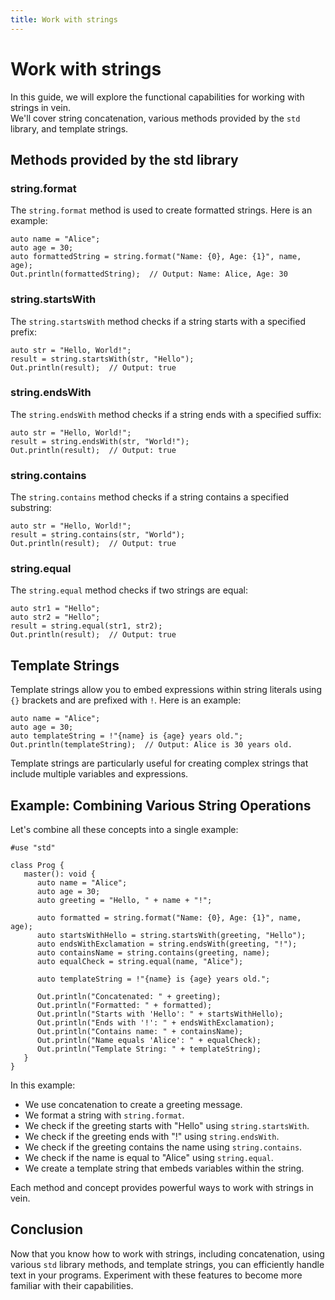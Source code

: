 ```yaml
---
title: Work with strings
---
```


# Work with strings

In this guide, we will explore the functional capabilities for working with strings in vein.            
We'll cover string concatenation, various methods provided by the `std` library, and template strings.      

## Methods provided by the std library

### string.format

The `string.format` method is used to create formatted strings. Here is an example:

```vein
auto name = "Alice";
auto age = 30;
auto formattedString = string.format("Name: {0}, Age: {1}", name, age);
Out.println(formattedString);  // Output: Name: Alice, Age: 30
```

### string.startsWith

The `string.startsWith` method checks if a string starts with a specified prefix:

```vein
auto str = "Hello, World!";
result = string.startsWith(str, "Hello");
Out.println(result);  // Output: true
```

### string.endsWith

The `string.endsWith` method checks if a string ends with a specified suffix:

```vein
auto str = "Hello, World!";
result = string.endsWith(str, "World!");
Out.println(result);  // Output: true
```

### string.contains

The `string.contains` method checks if a string contains a specified substring:

```vein
auto str = "Hello, World!";
result = string.contains(str, "World");
Out.println(result);  // Output: true
```

### string.equal

The `string.equal` method checks if two strings are equal:

```vein
auto str1 = "Hello";
auto str2 = "Hello";
result = string.equal(str1, str2);
Out.println(result);  // Output: true
```

## Template Strings <Badge type="warning" text="experimental" />  <Badge type="danger" text="supported only in 0.45 version" /> 

Template strings allow you to embed expressions within string literals using `{}` brackets and are prefixed with `!`. Here is an example:

```vein
auto name = "Alice";
auto age = 30;
auto templateString = !"{name} is {age} years old.";
Out.println(templateString);  // Output: Alice is 30 years old.
```

Template strings are particularly useful for creating complex strings that include multiple variables and expressions.

## Example: Combining Various String Operations

Let's combine all these concepts into a single example:

```vein
#use "std"

class Prog {
   master(): void {
      auto name = "Alice";
      auto age = 30;
      auto greeting = "Hello, " + name + "!";

      auto formatted = string.format("Name: {0}, Age: {1}", name, age);
      auto startsWithHello = string.startsWith(greeting, "Hello");
      auto endsWithExclamation = string.endsWith(greeting, "!");
      auto containsName = string.contains(greeting, name);
      auto equalCheck = string.equal(name, "Alice");

      auto templateString = !"{name} is {age} years old.";

      Out.println("Concatenated: " + greeting);
      Out.println("Formatted: " + formatted);
      Out.println("Starts with 'Hello': " + startsWithHello);
      Out.println("Ends with '!': " + endsWithExclamation);
      Out.println("Contains name: " + containsName);
      Out.println("Name equals 'Alice': " + equalCheck);
      Out.println("Template String: " + templateString);
   }
}
```

In this example:
- We use concatenation to create a greeting message.
- We format a string with `string.format`.
- We check if the greeting starts with "Hello" using `string.startsWith`.
- We check if the greeting ends with "!" using `string.endsWith`.
- We check if the greeting contains the name using `string.contains`.
- We check if the name is equal to "Alice" using `string.equal`.
- We create a template string that embeds variables within the string.

Each method and concept provides powerful ways to work with strings in vein.

## Conclusion

Now that you know how to work with strings, including concatenation, using various `std` library methods, and template strings, you can efficiently handle text in your programs. Experiment with these features to become more familiar with their capabilities.